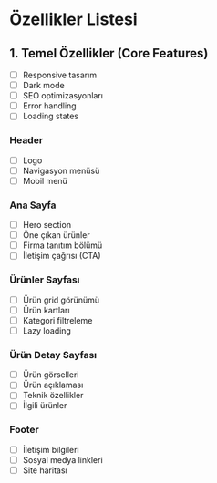 # Özellikler Listesi

## 1. Temel Özellikler (Core Features)
- [ ] Responsive tasarım
- [ ] Dark mode
- [ ] SEO optimizasyonları
- [ ] Error handling
- [ ] Loading states

### Header

- [ ] Logo
- [ ] Navigasyon menüsü
- [ ] Mobil menü

### Ana Sayfa

- [ ] Hero section
- [ ] Öne çıkan ürünler
- [ ] Firma tanıtım bölümü
- [ ] İletişim çağrısı (CTA)

### Ürünler Sayfası

- [ ] Ürün grid görünümü
- [ ] Ürün kartları
- [ ] Kategori filtreleme
- [ ] Lazy loading

### Ürün Detay Sayfası

- [ ] Ürün görselleri
- [ ] Ürün açıklaması
- [ ] Teknik özellikler
- [ ] İlgili ürünler

### Footer

- [ ] İletişim bilgileri
- [ ] Sosyal medya linkleri
- [ ] Site haritası

